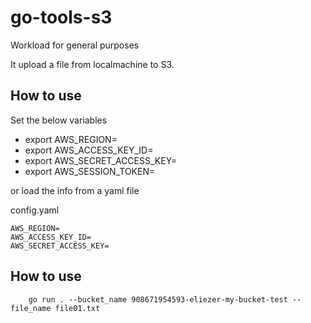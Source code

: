 # go-tools-s3

Workload for general purposes

It upload a file from localmachine to S3. 

## How to use

Set the below variables

+ export AWS_REGION=
+ export AWS_ACCESS_KEY_ID=
+ export AWS_SECRET_ACCESS_KEY=
+ export AWS_SESSION_TOKEN=

or load the info from a yaml file

config.yaml

    AWS_REGION=
    AWS_ACCESS_KEY_ID=
    AWS_SECRET_ACCESS_KEY=

## How to use

        go run . --bucket_name 908671954593-eliezer-my-bucket-test --file_name file01.txt
